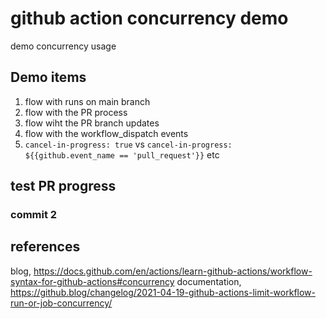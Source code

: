 # github action concurrency demo

demo concurrency usage

## Demo items

1. flow with runs on main branch
2. flow with the PR process
3. flow wiht the PR branch updates
4. flow with the workflow_dispatch events
5. `cancel-in-progress: true` vs `cancel-in-progress: ${{github.event_name == 'pull_request'}}` etc

## test PR progress
### commit 2

## references
blog, https://docs.github.com/en/actions/learn-github-actions/workflow-syntax-for-github-actions#concurrency
documentation, https://github.blog/changelog/2021-04-19-github-actions-limit-workflow-run-or-job-concurrency/
